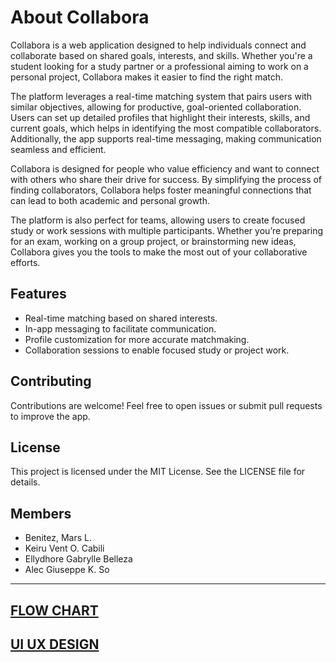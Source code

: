 # About Collabora
Collabora is a web application designed to help individuals connect and collaborate based on shared goals, interests, and skills. Whether you're a student looking for a study partner or a professional aiming to work on a personal project, Collabora makes it easier to find the right match.

The platform leverages a real-time matching system that pairs users with similar objectives, allowing for productive, goal-oriented collaboration. Users can set up detailed profiles that highlight their interests, skills, and current goals, which helps in identifying the most compatible collaborators. Additionally, the app supports real-time messaging, making communication seamless and efficient.

Collabora is designed for people who value efficiency and want to connect with others who share their drive for success. By simplifying the process of finding collaborators, Collabora helps foster meaningful connections that can lead to both academic and personal growth.

The platform is also perfect for teams, allowing users to create focused study or work sessions with multiple participants. Whether you’re preparing for an exam, working on a group project, or brainstorming new ideas, Collabora gives you the tools to make the most out of your collaborative efforts.

## Features
- Real-time matching based on shared interests.
- In-app messaging to facilitate communication.
- Profile customization for more accurate matchmaking.
- Collaboration sessions to enable focused study or project work.

## Contributing
Contributions are welcome! Feel free to open issues or submit pull requests to improve the app.

## License
This project is licensed under the MIT License. See the LICENSE file for details.



## Members
- Benitez, Mars L.
- Keiru Vent O. Cabili
- Ellydhore Gabrylle Belleza
- Alec Giuseppe K. So
  
***
[FLOW CHART](https://www.figma.com/design/h7Bbh2dS6MwSsTeyBIovbh/CollaboraFlowChart?node-id=0-1&node-type=canvas&t=NTRFlD6ouJnCrGlM-0)
---
[UI UX DESIGN](https://www.figma.com/design/FxblX5q5yIJ3DYJNUZ95eD/Collabora-(CSIT321)-UI%2FUX?node-id=0-1&node-type=canvas&t=ekV0Ga51OU2epzEU-0)
---
